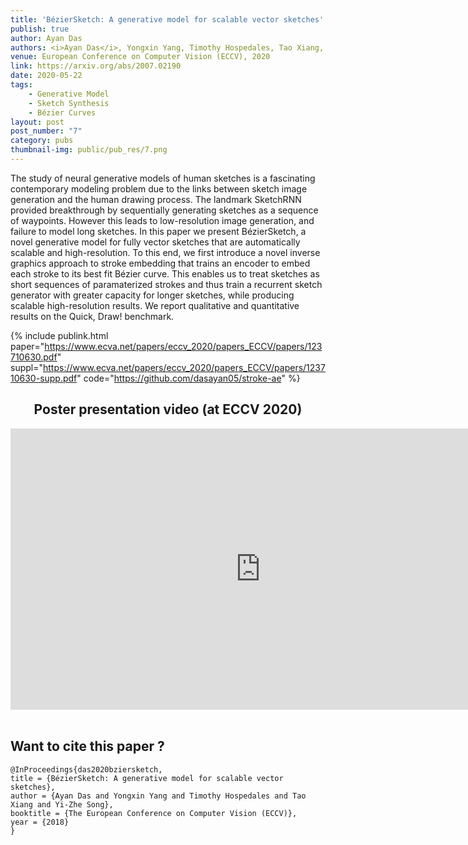 ```yaml
---
title: 'BézierSketch: A generative model for scalable vector sketches'
publish: true
author: Ayan Das
authors: <i>Ayan Das</i>, Yongxin Yang, Timothy Hospedales, Tao Xiang, Yi-Zhe Song
venue: European Conference on Computer Vision (ECCV), 2020
link: https://arxiv.org/abs/2007.02190
date: 2020-05-22
tags:
    - Generative Model
    - Sketch Synthesis
    - Bézier Curves
layout: post
post_number: "7"
category: pubs
thumbnail-img: public/pub_res/7.png
---
```


The study of neural generative models of human sketches is a fascinating contemporary modeling problem due to the links between sketch image generation and the human drawing process. The landmark SketchRNN provided breakthrough by sequentially generating sketches as a sequence of waypoints. However this  leads to low-resolution image generation, and failure to model long sketches. In this paper we present BézierSketch, a novel generative model for fully vector sketches that are automatically scalable and high-resolution. To this end, we first introduce a novel inverse graphics approach to stroke embedding that trains an encoder to embed each stroke to its best fit Bézier curve. This enables us to treat sketches as short sequences of paramaterized strokes and thus train a recurrent sketch generator with greater capacity for longer sketches, while producing scalable high-resolution results. We report qualitative and quantitative results on the Quick, Draw! benchmark.

{% include publink.html paper="https://www.ecva.net/papers/eccv_2020/papers_ECCV/papers/123710630.pdf" suppl="https://www.ecva.net/papers/eccv_2020/papers_ECCV/papers/123710630-supp.pdf" code="https://github.com/dasayan05/stroke-ae" %}

<center>
<h2>Poster presentation video (at ECCV 2020)</h2>
<iframe width="800" height="450" src="https://www.youtube-nocookie.com/embed/g2zzaLr2VfQ" frameborder="0" allow="accelerometer; autoplay; encrypted-media; gyroscope; picture-in-picture" allowfullscreen></iframe>
</center>
<br>

## Want to cite this paper ?
```
@InProceedings{das2020bziersketch,
title = {BézierSketch: A generative model for scalable vector sketches},
author = {Ayan Das and Yongxin Yang and Timothy Hospedales and Tao Xiang and Yi-Zhe Song},
booktitle = {The European Conference on Computer Vision (ECCV)},
year = {2018}
}
```